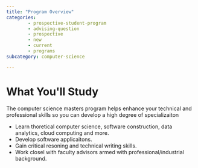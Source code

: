 ```yaml
---
title: "Program Overview"
categories: 
        - prospective-student-program
        - advising-question
        - prospective
        - new
        - current
        - programs
subcategory: computer-science

---
```

# What You'll Study 
The computer science masters program helps enhance your technical and professional skills so you can develop a high degree of specializaiton 
- Learn thoretical computer science, software construction, data analytics, cloud computing and more.
- Develop software applicaitons. 
- Gain critical resoning and technical writing skills.
- Work closel with faculty advisors armed with professional/industrial background. 